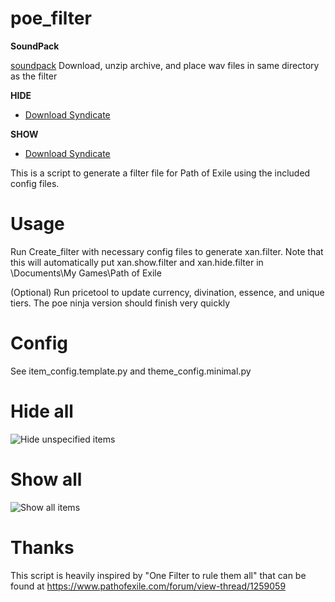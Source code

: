 # poe_filter
**SoundPack**

[soundpack](soundpack.zip?raw=true) Download, unzip archive, and place wav files in same directory as the filter


**HIDE**
* [Download Syndicate](xan.t.hide.filter?raw=true)

**SHOW**
* [Download Syndicate](xan.t.show.filter?raw=true)

This is a script to generate a filter file for Path of Exile using the included config files.

Usage
=====
Run Create_filter with necessary config files to generate xan.filter.  Note that this will automatically put xan.show.filter and xan.hide.filter in <relative path>\Documents\My Games\Path of Exile

(Optional) Run pricetool to update currency, divination, essence, and unique tiers.  The poe ninja version should finish very quickly  

Config
======
See item_config.template.py and theme_config.minimal.py

Hide all
========
![Hide unspecified items](hide.png "Hide")

Show all
========
![Show all items](show.png "Show")

Thanks
======
This script is heavily inspired by "One Filter to rule them all" that can be found at https://www.pathofexile.com/forum/view-thread/1259059
